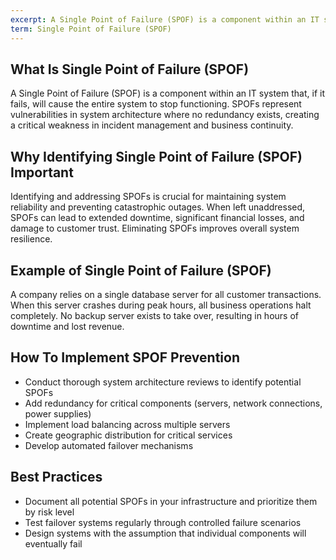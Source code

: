 ```yaml
---
excerpt: A Single Point of Failure (SPOF) is a component within an IT system that, if it fails, will cause the entire system to stop functioning.
term: Single Point of Failure (SPOF)
---
```

## What Is Single Point of Failure (SPOF)

A Single Point of Failure (SPOF) is a component within an IT system that, if it fails, will cause the entire system to stop functioning. SPOFs represent vulnerabilities in system architecture where no redundancy exists, creating a critical weakness in incident management and business continuity.

## Why Identifying Single Point of Failure (SPOF) Important

Identifying and addressing SPOFs is crucial for maintaining system reliability and preventing catastrophic outages. When left unaddressed, SPOFs can lead to extended downtime, significant financial losses, and damage to customer trust. Eliminating SPOFs improves overall system resilience.

## Example of Single Point of Failure (SPOF)

A company relies on a single database server for all customer transactions. When this server crashes during peak hours, all business operations halt completely. No backup server exists to take over, resulting in hours of downtime and lost revenue.

## How To Implement SPOF Prevention

- Conduct thorough system architecture reviews to identify potential SPOFs
- Add redundancy for critical components (servers, network connections, power supplies)
- Implement load balancing across multiple servers
- Create geographic distribution for critical services
- Develop automated failover mechanisms

## Best Practices

- Document all potential SPOFs in your infrastructure and prioritize them by risk level
- Test failover systems regularly through controlled failure scenarios
- Design systems with the assumption that individual components will eventually fail